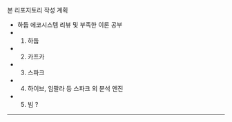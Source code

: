 본 리포지토리 작성 계획
- 하둡 에코시스템 리뷰 및 부족한 이론 공부
- 1. 하둡
- 2. 카프카
- 3. 스파크
- 4. 하이브, 임팔라 등 스파크 외 분석 엔진 
- 5. 빔 ?

---
